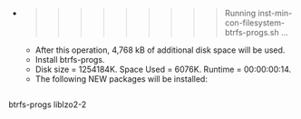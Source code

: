 * >>>>>>>>> Running inst-min-con-filesystem-btrfs-progs.sh ...
  * After this operation, 4,768 kB of additional disk space will be used.
  * Install btrfs-progs.
  * Disk size = 1254184K. Space Used = 6076K. Runtime = 00:00:00:14.
  * The following NEW packages will be installed:
  ```bash
btrfs-progs liblzo2-2
  ```
